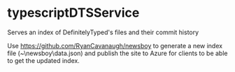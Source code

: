 # typescriptDTSService
Serves an index of DefinitelyTyped's files and their commit history

Use https://github.com/RyanCavanaugh/newsboy to generate a new index file (~\newsboy\data.json) and publish the site to Azure for clients to be able to get the updated index.
